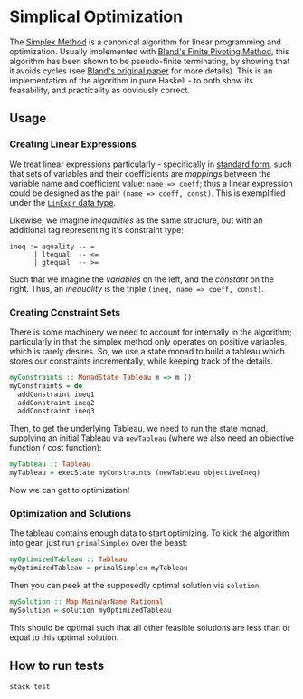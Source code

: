 Simplical Optimization
======================

The [Simplex Method](https://en.wikipedia.org/wiki/Simplex_algorithm) is a
canonical algorithm for linear programming and optimization. Usually
implemented with
[Bland's Finite Pivoting Method](https://en.wikipedia.org/wiki/Bland's_rule),
this algorithm has been shown to be pseudo-finite terminating, by showing that
it avoids cycles (see [Bland's original paper](http://www.ohio.edu/people/melkonia/math4620/bland.pdf) for more details).
This is an implementation of the algorithm in pure Haskell - to both show its
feasability, and practicality as obviously correct.


## Usage

### Creating Linear Expressions

We treat linear expressions particularly - specifically in
[standard form](https://en.wikipedia.org/wiki/Linear_equation#General_.28or_standard.29_form), such that sets of variables and their coefficients are _mappings_
between the variable name and coefficient value: `name => coeff`; thus a linear
expression could be designed as the pair `(name => coeff, const)`. This is
exemplified under the [`LinExpr` data type](https://github.com/athanclark/linear-simplex-haskell/blob/master/src/Linear/Grammar.hs#L40).

Likewise, we imagine _inequalities_ as the same structure, but with an
additional tag representing it's constraint type:

```
ineq := equality -- =
      | ltequal  -- <=
      | gtequal  -- >=
```

Such that we imagine the _variables_ on the left, and the _constant_ on the
right. Thus, an _inequality_ is the triple `(ineq, name => coeff, const)`.


### Creating Constraint Sets

There is some machinery we need to account for internally in the algorithm;
particularly in that the simplex method only operates on positive variables,
which is rarely desires. So, we use a state monad to build a tableau
which stores our constraints incrementally, while keeping track of the details.

```haskell
myConstraints :: MonadState Tableau m => m ()
myConstraints = do
  addConstraint ineq1
  addConstraint ineq2
  addConstraint ineq3
```

Then, to get the underlying Tableau, we need to run the state monad,
supplying an initial Tableau via `newTableau` (where we also need an
objective function / cost function):

```haskell
myTableau :: Tableau
myTableau = execState myConstraints (newTableau objectiveIneq)
```

Now we can get to optimization!

### Optimization and Solutions

The tableau contains enough data to start optimizing. To kick the algorithm
into gear, just run `primalSimplex` over the beast:

```haskell
myOptimizedTableau :: Tableau
myOptimizedTableau = primalSimplex myTableau
```

Then you can peek at the supposedly optimal solution via `solution`:

```haskell
mySolution :: Map MainVarName Rational
mySolution = solution myOptimizedTableau
```

This should be optimal such that all other feasible solutions are less than
or equal to this optimal solution.

## How to run tests

```
stack test
```

